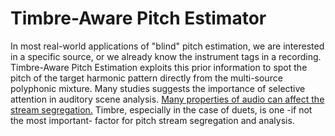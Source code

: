 # Timbre-Aware Pitch Estimator

In most real-world applications of "blind" pitch estimation, we are interested in a specific source, or we already know the instrument tags in a recording. Timbre-Aware Pitch Estimation exploits this prior information to spot the pitch of the target harmonic pattern directly from the multi-source polyphonic mixture. Many studies suggests the importance of selective attention in auditory scene analysis. [Many properties of audio can affect the stream segregation.](https://asa.scitation.org/doi/full/10.1121/1.5065392#) Timbre, especially in the case of duets, is one -if not the most important- factor for pitch stream segregation and analysis.


